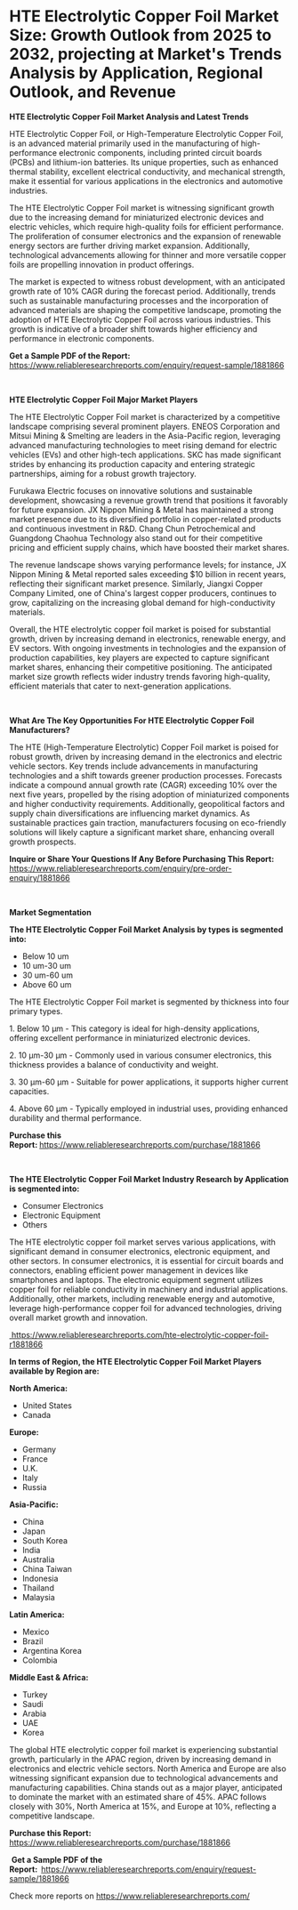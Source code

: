 <p><h1>HTE Electrolytic Copper Foil Market Size: Growth Outlook from 2025 to 2032, projecting at Market's Trends Analysis by Application, Regional Outlook, and Revenue</h1></p><p><strong>HTE Electrolytic Copper Foil Market Analysis and Latest Trends</strong></p>
<p><p>HTE Electrolytic Copper Foil, or High-Temperature Electrolytic Copper Foil, is an advanced material primarily used in the manufacturing of high-performance electronic components, including printed circuit boards (PCBs) and lithium-ion batteries. Its unique properties, such as enhanced thermal stability, excellent electrical conductivity, and mechanical strength, make it essential for various applications in the electronics and automotive industries.</p><p>The HTE Electrolytic Copper Foil market is witnessing significant growth due to the increasing demand for miniaturized electronic devices and electric vehicles, which require high-quality foils for efficient performance. The proliferation of consumer electronics and the expansion of renewable energy sectors are further driving market expansion. Additionally, technological advancements allowing for thinner and more versatile copper foils are propelling innovation in product offerings.</p><p>The market is expected to witness robust development, with an anticipated growth rate of 10% CAGR during the forecast period. Additionally, trends such as sustainable manufacturing processes and the incorporation of advanced materials are shaping the competitive landscape, promoting the adoption of HTE Electrolytic Copper Foil across various industries. This growth is indicative of a broader shift towards higher efficiency and performance in electronic components.</p></p>
<p><strong>Get a Sample PDF of the Report:&nbsp;</strong> <a href="https://www.reliableresearchreports.com/enquiry/request-sample/1881866?utm_campaign=3030&utm_medium=2&utm_source=Github&utm_content=ia&utm_term=03042025&utm_id=hte-electrolytic-copper-foil">https://www.reliableresearchreports.com/enquiry/request-sample/1881866</a></p>
<p>&nbsp;</p>
<p><strong>HTE Electrolytic Copper Foil Major Market Players</strong></p>
<p><p>The HTE Electrolytic Copper Foil market is characterized by a competitive landscape comprising several prominent players. ENEOS Corporation and Mitsui Mining & Smelting are leaders in the Asia-Pacific region, leveraging advanced manufacturing technologies to meet rising demand for electric vehicles (EVs) and other high-tech applications. SKC has made significant strides by enhancing its production capacity and entering strategic partnerships, aiming for a robust growth trajectory.</p><p>Furukawa Electric focuses on innovative solutions and sustainable development, showcasing a revenue growth trend that positions it favorably for future expansion. JX Nippon Mining & Metal has maintained a strong market presence due to its diversified portfolio in copper-related products and continuous investment in R&D. Chang Chun Petrochemical and Guangdong Chaohua Technology also stand out for their competitive pricing and efficient supply chains, which have boosted their market shares.</p><p>The revenue landscape shows varying performance levels; for instance, JX Nippon Mining & Metal reported sales exceeding $10 billion in recent years, reflecting their significant market presence. Similarly, Jiangxi Copper Company Limited, one of China's largest copper producers, continues to grow, capitalizing on the increasing global demand for high-conductivity materials.</p><p>Overall, the HTE electrolytic copper foil market is poised for substantial growth, driven by increasing demand in electronics, renewable energy, and EV sectors. With ongoing investments in technologies and the expansion of production capabilities, key players are expected to capture significant market shares, enhancing their competitive positioning. The anticipated market size growth reflects wider industry trends favoring high-quality, efficient materials that cater to next-generation applications.</p></p>
<p>&nbsp;</p>
<p><strong>What Are The Key Opportunities For HTE Electrolytic Copper Foil Manufacturers?</strong></p>
<p><p>The HTE (High-Temperature Electrolytic) Copper Foil market is poised for robust growth, driven by increasing demand in the electronics and electric vehicle sectors. Key trends include advancements in manufacturing technologies and a shift towards greener production processes. Forecasts indicate a compound annual growth rate (CAGR) exceeding 10% over the next five years, propelled by the rising adoption of miniaturized components and higher conductivity requirements. Additionally, geopolitical factors and supply chain diversifications are influencing market dynamics. As sustainable practices gain traction, manufacturers focusing on eco-friendly solutions will likely capture a significant market share, enhancing overall growth prospects.</p></p>
<p><strong>Inquire or Share Your Questions If Any Before Purchasing This Report:</strong> <a href="https://www.reliableresearchreports.com/enquiry/pre-order-enquiry/1881866?utm_campaign=3030&utm_medium=2&utm_source=Github&utm_content=ia&utm_term=03042025&utm_id=hte-electrolytic-copper-foil">https://www.reliableresearchreports.com/enquiry/pre-order-enquiry/1881866</a></p>
<p>&nbsp;</p>
<p><strong>Market Segmentation</strong></p>
<p><strong>The HTE Electrolytic Copper Foil Market Analysis by types is segmented into:</strong></p>
<p><ul><li>Below 10 um</li><li>10 um-30 um</li><li>30 um-60 um</li><li>Above 60 um</li></ul></p>
<p><p>The HTE Electrolytic Copper Foil market is segmented by thickness into four primary types. </p><p>1. Below 10 µm - This category is ideal for high-density applications, offering excellent performance in miniaturized electronic devices.</p><p>2. 10 µm-30 µm - Commonly used in various consumer electronics, this thickness provides a balance of conductivity and weight.</p><p>3. 30 µm-60 µm - Suitable for power applications, it supports higher current capacities.</p><p>4. Above 60 µm - Typically employed in industrial uses, providing enhanced durability and thermal performance.</p></p>
<p><strong>Purchase this Report:&nbsp;</strong><a href="https://www.reliableresearchreports.com/purchase/1881866?utm_campaign=3030&utm_medium=2&utm_source=Github&utm_content=ia&utm_term=03042025&utm_id=hte-electrolytic-copper-foil">https://www.reliableresearchreports.com/purchase/1881866</a></p>
<p>&nbsp;</p>
<p><strong>The HTE Electrolytic Copper Foil Market Industry Research by Application is segmented into:</strong></p>
<p><ul><li>Consumer Electronics</li><li>Electronic Equipment</li><li>Others</li></ul></p>
<p><p>The HTE electrolytic copper foil market serves various applications, with significant demand in consumer electronics, electronic equipment, and other sectors. In consumer electronics, it is essential for circuit boards and connectors, enabling efficient power management in devices like smartphones and laptops. The electronic equipment segment utilizes copper foil for reliable conductivity in machinery and industrial applications. Additionally, other markets, including renewable energy and automotive, leverage high-performance copper foil for advanced technologies, driving overall market growth and innovation.</p></p>
<p><a href="https://www.reliableresearchreports.com/hte-electrolytic-copper-foil-r1881866?utm_campaign=3030&utm_medium=2&utm_source=Github&utm_content=ia&utm_term=03042025&utm_id=hte-electrolytic-copper-foil">&nbsp;https://www.reliableresearchreports.com/hte-electrolytic-copper-foil-r1881866</a></p>
<p><strong>In terms of Region, the HTE Electrolytic Copper Foil Market Players available by Region are:</strong></p>
<p>
    <p> <strong> North America: </strong>
        <ul>
            <li>United States</li>
            <li>Canada</li>
        </ul>
        </p> 
    <p> <strong> Europe: </strong>
        <ul>
            <li>Germany</li>
            <li>France</li>
            <li>U.K.</li>
            <li>Italy</li>
            <li>Russia</li>
        </ul>
        </p> 
    <p> <strong> Asia-Pacific: </strong>
        <ul>
            <li>China</li>
            <li>Japan</li>
            <li>South Korea</li>
            <li>India</li>
            <li>Australia</li>
            <li>China Taiwan</li>
            <li>Indonesia</li>
            <li>Thailand</li>
            <li>Malaysia</li>
        </ul>
        </p> 
    <p> <strong> Latin America: </strong>
        <ul>
            <li>Mexico</li>
            <li>Brazil</li>
            <li>Argentina Korea</li>
            <li>Colombia</li>
        </ul>
        </p> 
    <p> <strong> Middle East & Africa: </strong>
        <ul>
            <li>Turkey</li>
            <li>Saudi</li>
            <li>Arabia</li>
            <li>UAE</li>
            <li>Korea</li>
        </ul>
    </p>
    </p>
<p><p>The global HTE electrolytic copper foil market is experiencing substantial growth, particularly in the APAC region, driven by increasing demand in electronics and electric vehicle sectors. North America and Europe are also witnessing significant expansion due to technological advancements and manufacturing capabilities. China stands out as a major player, anticipated to dominate the market with an estimated share of 45%. APAC follows closely with 30%, North America at 15%, and Europe at 10%, reflecting a competitive landscape.</p></p>
<p><strong>Purchase this Report: </strong><a href="https://www.reliableresearchreports.com/purchase/1881866?utm_campaign=3030&utm_medium=2&utm_source=Github&utm_content=ia&utm_term=03042025&utm_id=hte-electrolytic-copper-foil">https://www.reliableresearchreports.com/purchase/1881866</a></p>
<p>&nbsp;<strong>Get a Sample PDF of the Report:&nbsp;&nbsp;</strong><a href="https://www.reliableresearchreports.com/enquiry/request-sample/1881866?utm_campaign=3030&utm_medium=2&utm_source=Github&utm_content=ia&utm_term=03042025&utm_id=hte-electrolytic-copper-foil">https://www.reliableresearchreports.com/enquiry/request-sample/1881866</a></p>
<p><strong></strong></p>
<p>Check more reports on <a href="https://www.reliableresearchreports.com/?utm_campaign=3030&utm_medium=2&utm_source=Github&utm_content=ia&utm_term=03042025&utm_id=hte-electrolytic-copper-foil">https://www.reliableresearchreports.com/</a></p>